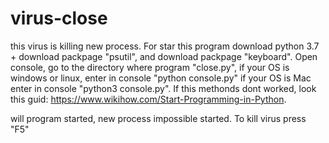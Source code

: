 # virus-close
this virus is killing new process.
For star this program download python 3.7 + 
download packpage "psutil", and download packpage "keyboard".
Open console, go to the directory where program "close.py", if your OS is windows or linux, enter in console "python console.py"
if your OS is Mac enter in console "python3 console.py".
If this methonds dont worked, look this guid: https://www.wikihow.com/Start-Programming-in-Python.

will program started, new process impossible started.
To kill virus press "F5"
